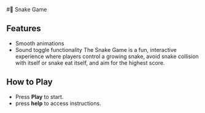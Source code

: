 #🐍 Snake Game
## Features
- Smooth animations
- Sound toggle functionality
The Snake Game is a fun, interactive experience where players control a growing snake, avoid snake collision with itself or snake eat itself, and aim for the highest score.
## How to Play
- Press **Play** to start.
- press **help** to access instructions.
